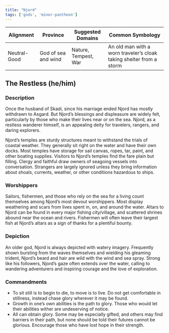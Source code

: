```yaml
---
title: "Njord"
tags: ['gods', 'minor-pantheon']
---
```


| Alignment | Province |  Suggested Domains | Common Symbology |
| ----------| ---------| -------------------| -----------------|
| Neutral-Good | God of sea and wind | Nature, Tempest, War | An old man with a worn traveler’s cloak taking shelter from a storm |

## The Restless (he/him)

### Description

Once the husband of Skadi, since his marriage ended Njord has mostly withdrawn to Asgard. But Njord’s blessings and displeasure are widely felt, particularly by those who make their lives near or on the sea. Njord, as a restless wanderer himself, is an appealing deity for travelers, rangers, and daring explorers.

Njord’s temples are sturdy structures meant to withstand the trials of coastal weather. They generally sit right on the water and have their own docks. Most temples have storage for sail canvas, ropes, tar, paint, and other boating supplies. Visitors to Njord’s temples find the fare plain but filling. Clergy and faithful draw owners of seagoing vessels into conversation. Strangers are largely ignored unless they bring information about shoals, currents, weather, or other conditions hazardous to ships.

### Worshippers

Sailors, fishermen, and those who rely on the sea for a living count themselves among Njord’s most devout worshippers. Most display weathering and scars from lives spent in, on, and around the water. Altars to Njord can be found in every major fishing city/village, and scattered shrines abound near the ocean and rivers. Fishermen will often leave their largest fish at Njord’s altars as a sign of thanks for a plentiful bounty.

### Depiction

An older god, Njord is always depicted with watery imagery. Frequently shown bursting from the waves themselves and wielding his gleaming trident, Njord’s beard and hair are wild with the wind and sea spray. Strong like his followers, Njord’s gaze often extends over the water, calling to wandering adventurers and inspiring courage and the love of exploration.

### Commandments

- To sit still is to begin to die, to move is to live. Do not get comfortable in stillness, instead chase glory wherever it may be found.
- Growth in one’s own abilities is the path to glory. Those who would let their abilities wither are undeserving of notice.
- All can obtain glory. Some may be especially gifted, and others may find barriers in their path, but none should be told their futures cannot be glorious. Encourage those who have lost hope in their strength.
